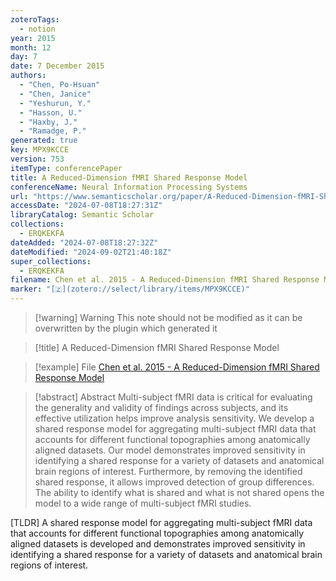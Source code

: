 ```yaml
---
zoteroTags:
  - notion
year: 2015
month: 12
day: 7
date: 7 December 2015
authors:
  - "Chen, Po-Hsuan"
  - "Chen, Janice"
  - "Yeshurun, Y."
  - "Hasson, U."
  - "Haxby, J."
  - "Ramadge, P."
generated: true
key: MPX9KCCE
version: 753
itemType: conferencePaper
title: A Reduced-Dimension fMRI Shared Response Model
conferenceName: Neural Information Processing Systems
url: "https://www.semanticscholar.org/paper/A-Reduced-Dimension-fMRI-Shared-Response-Model-Chen-Chen/5cead56f3dd1b38bb2ab2f090a2b6aaa212cce1c"
accessDate: "2024-07-08T18:27:31Z"
libraryCatalog: Semantic Scholar
collections:
  - ERQKEKFA
dateAdded: "2024-07-08T18:27:32Z"
dateModified: "2024-09-02T21:40:18Z"
super_collections:
  - ERQKEKFA
filename: Chen et al. 2015 - A Reduced-Dimension fMRI Shared Response Model
marker: "[🇿](zotero://select/library/items/MPX9KCCE)"
---
```


>[!warning] Warning
> This note should not be modified as it can be overwritten by the plugin which generated it

> [!title] A Reduced-Dimension fMRI Shared Response Model

> [!example] File
> [Chen et al. 2015 - A Reduced-Dimension fMRI Shared Response Model](Chen%20et%20al.%202015%20-%20A%20Reduced-Dimension%20fMRI%20Shared%20Response%20Model.pdf)

> [!abstract] Abstract
> Multi-subject fMRI data is critical for evaluating the generality and validity of findings across subjects, and its effective utilization helps improve analysis sensitivity. We develop a shared response model for aggregating multi-subject fMRI data that accounts for different functional topographies among anatomically aligned datasets. Our model demonstrates improved sensitivity in identifying a shared response for a variety of datasets and anatomical brain regions of interest. Furthermore, by removing the identified shared response, it allows improved detection of group differences. The ability to identify what is shared and what is not shared opens the model to a wide range of multi-subject fMRI studies.

[TLDR] A shared response model for aggregating multi-subject fMRI data that accounts for different functional topographies among anatomically aligned datasets is developed and demonstrates improved sensitivity in identifying a shared response for a variety of datasets and anatomical brain regions of interest.

